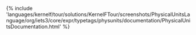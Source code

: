 {% include 'languages/kernelf/tour/solutions/KernelFTour/screenshots/PhysicalUnitsLanguage/org/iets3/core/expr/typetags/physunits/documentation/PhysicalUnitsDocumentation.html' %}